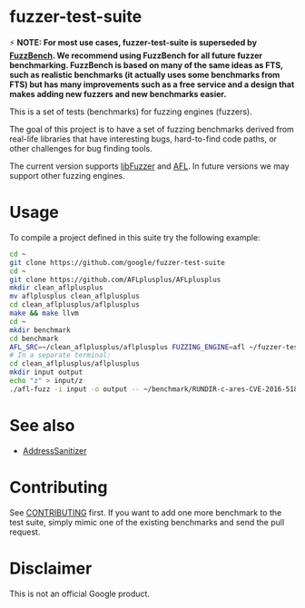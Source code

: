 # fuzzer-test-suite

:zap: **NOTE: For most use cases, fuzzer-test-suite is superseded by [FuzzBench](https://github.com/google/fuzzbench). 
We recommend using FuzzBench for all future fuzzer benchmarking. 
FuzzBench is based on many of the same ideas as FTS, such as realistic benchmarks (it actually uses some benchmarks from FTS) but has many improvements such as a free service and a design that makes adding new fuzzers and new benchmarks easier.**

This is a set of tests (benchmarks) for fuzzing engines (fuzzers).

The goal of this project is to have a set of fuzzing benchmarks derived from real-life
libraries that have interesting bugs, hard-to-find code paths, or other
challenges for bug finding tools.

The current version supports [libFuzzer](http://libFuzzer.info) and
[AFL](http://lcamtuf.coredump.cx/afl/).  In future versions we may support
other fuzzing engines.

# Usage

To compile a project defined in this suite try the following example:

```bash
cd ~
git clone https://github.com/google/fuzzer-test-suite
cd ~
git clone https://github.com/AFLplusplus/AFLplusplus
mkdir clean_aflplusplus
mv aflplusplus clean_aflplusplus
cd clean_aflplusplus/aflplusplus
make && make llvm
cd ~
mkdir benchmark
cd benchmark
AFL_SRC=~/clean_aflplusplus/aflplusplus FUZZING_ENGINE=afl ~/fuzzer-test-suite/build-and-test.sh c-ares-CVE-2016-5180
# In a separate terminal:
cd clean_aflplusplus/aflplusplus
mkdir input output
echo "z" > input/z
./afl-fuzz -i input -o output -- ~/benchmark/RUNDIR-c-ares-CVE-2016-5180/c-ares-CVE-2016-5180-afl
```

# See also

* [AddressSanitizer](http://clang.llvm.org/docs/AddressSanitizer.html)

# Contributing
See [CONTRIBUTING](CONTRIBUTING) first. 
If you want to add one more benchmark to the test suite,
simply mimic one of the existing benchmarks and send the pull request. 

# Disclaimer
This is not an official Google product.
